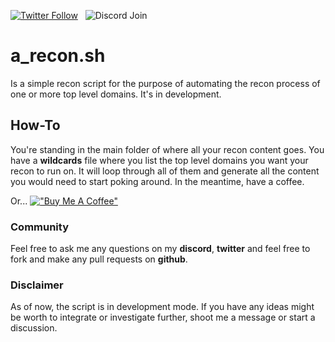 [![Twitter Follow](https://img.shields.io/twitter/follow/fleetctl.svg?style=social&maxAge=3600)](https://twitter.com/alejandro501_) &nbsp; 
![Discord Join](https://discordapp.com/api/guilds/920648779068239932/widget.png?style=banner3)

# a_recon.sh
Is a simple recon script for the purpose of automating the recon process of one or more top level domains.
It's in development.

## How-To
You're standing in the main folder of where all your recon content goes.
You have a __wildcards__ file where you list the top level domains you want your recon to run on.
It will loop through all of them and generate all the content you would need to start poking around. 
In the meantime, have a coffee. 

Or... 
[!["Buy Me A Coffee"](https://www.buymeacoffee.com/assets/img/custom_images/orange_img.png)](https://www.buymeacoffee.com/alejandro501) 

### Community
Feel free to ask me any questions on my __discord__, __twitter__ and feel free to fork and make any pull requests on __github__.

### Disclaimer
As of now, the script is in development mode. If you have any ideas might be worth to integrate or investigate further, shoot me a message or start a discussion.